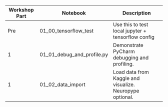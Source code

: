 | Workshop Part | Notebook      | Description  |
| ------------- |---------------| -------------|
| Pre | 01_00_tensorflow_test   | Use this to test local jupyter + tensorflow config |
| 1   | 01_01_debug_and_profile.py | Demonstrate PyCharm debugging and profiling. |
| 1   | 01_02_data_import       | Load data from Kaggle and visualize. Neuropype optional. |
